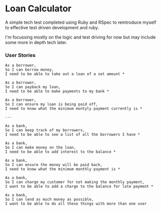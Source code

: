 # Loan Calculator

A simple tech test completed using Ruby and RSpec to reintroduce myself to effective test driven development and ruby.

I'm focussing mostly on the logic and test driving for now but may include some more in depth tech later.


### User Stories

```
As a borrower,
So I can borrow money,
I need to be able to take out a loan of a set amount *

As a borrower,
So I can payback my loan,
I need to be able to make payments to my bank *

As a borrower,
So I can ensure my loan is being paid off,
I need to know what the minimum montyly payment currently is *

---

As a bank,
So I can keep track of my borrowers,
I need to be able to see a list of all the borrowers I have *

As a bank,
So I can make money on the loan,
I need to be able to add interest to the balance *

As a bank,
So I can ensure the money will be paid back,
I need to know what the minimum monthly payment is *

As a bank,
So I can charge my customer for not making the monthly payment,
I want to be able to add a charge to the balance for late payment *

As a bank,
So I can lend as much money as possible,
I want to be able to do all these things with more than one user

```